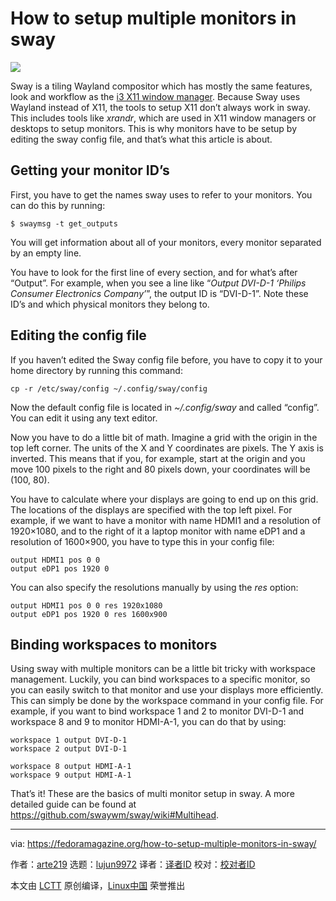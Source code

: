 [#]: collector: (lujun9972)
[#]: translator: (wxy)
[#]: reviewer: ( )
[#]: publisher: ( )
[#]: url: ( )
[#]: subject: (How to setup multiple monitors in sway)
[#]: via: (https://fedoramagazine.org/how-to-setup-multiple-monitors-in-sway/)
[#]: author: (arte219 https://fedoramagazine.org/author/arte219/)

How to setup multiple monitors in sway
======

![][1]

Sway is a tiling Wayland compositor which has mostly the same features, look and workflow as the [i3 X11 window manager][2]. Because Sway uses Wayland instead of X11, the tools to setup X11 don’t always work in sway. This includes tools like _xrandr_, which are used in X11 window managers or desktops to setup monitors. This is why monitors have to be setup by editing the sway config file, and that’s what this article is about.

## **Getting your monitor ID’s**

First, you have to get the names sway uses to refer to your monitors. You can do this by running:

```
$ swaymsg -t get_outputs
```

You will get information about all of your monitors, every monitor separated by an empty line.

You have to look for the first line of every section, and for what’s after “Output”. For example, when you see a line like “_Output DVI-D-1 ‘Philips Consumer Electronics Company’_”, the output ID is “DVI-D-1”. Note these ID’s and which physical monitors they belong to.

## **Editing the config file**

If you haven’t edited the Sway config file before, you have to copy it to your home directory by running this command:

```
cp -r /etc/sway/config ~/.config/sway/config
```

Now the default config file is located in _~/.config/sway_ and called “config”. You can edit it using any text editor.

Now you have to do a little bit of math. Imagine a grid with the origin in the top left corner. The units of the X and Y coordinates are pixels. The Y axis is inverted. This means that if you, for example, start at the origin and you move 100 pixels to the right and 80 pixels down, your coordinates will be (100, 80).

You have to calculate where your displays are going to end up on this grid. The locations of the displays are specified with the top left pixel. For example, if we want to have a monitor with name HDMI1 and a resolution of 1920×1080, and to the right of it a laptop monitor with name eDP1 and a resolution of 1600×900, you have to type this in your config file:

```
output HDMI1 pos 0 0
output eDP1 pos 1920 0
```

You can also specify the resolutions manually by using the _res_ option: 

```
output HDMI1 pos 0 0 res 1920x1080
output eDP1 pos 1920 0 res 1600x900
```

## **Binding workspaces to monitors**

Using sway with multiple monitors can be a little bit tricky with workspace management. Luckily, you can bind workspaces to a specific monitor, so you can easily switch to that monitor and use your displays more efficiently. This can simply be done by the workspace command in your config file. For example, if you want to bind workspace 1 and 2 to monitor DVI-D-1 and workspace 8 and 9 to monitor HDMI-A-1, you can do that by using:

```
workspace 1 output DVI-D-1
workspace 2 output DVI-D-1
```

```
workspace 8 output HDMI-A-1
workspace 9 output HDMI-A-1
```

That’s it! These are the basics of multi monitor setup in sway. A more detailed guide can be found at <https://github.com/swaywm/sway/wiki#Multihead>.

--------------------------------------------------------------------------------

via: https://fedoramagazine.org/how-to-setup-multiple-monitors-in-sway/

作者：[arte219][a]
选题：[lujun9972][b]
译者：[译者ID](https://github.com/译者ID)
校对：[校对者ID](https://github.com/校对者ID)

本文由 [LCTT](https://github.com/LCTT/TranslateProject) 原创编译，[Linux中国](https://linux.cn/) 荣誉推出

[a]: https://fedoramagazine.org/author/arte219/
[b]: https://github.com/lujun9972
[1]: https://fedoramagazine.org/wp-content/uploads/2020/01/sway-multiple-monitors-816x345.png
[2]: https://fedoramagazine.org/getting-started-i3-window-manager/
